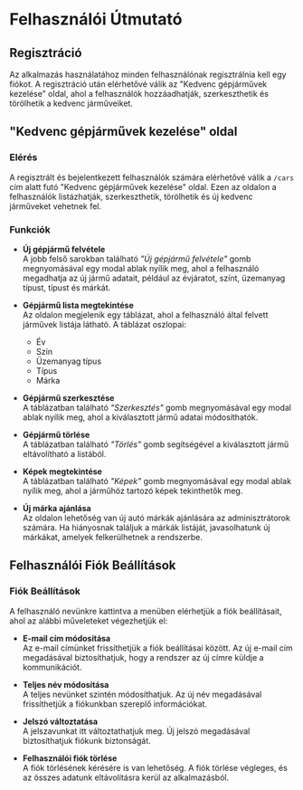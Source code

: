 # Felhasználói Útmutató

## Regisztráció

Az alkalmazás használatához minden felhasználónak regisztrálnia kell egy fiókot. A regisztráció után elérhetővé válik az "Kedvenc gépjárművek kezelése" oldal, ahol a felhasználók hozzáadhatják, szerkeszthetik és törölhetik a kedvenc járműveiket.

## "Kedvenc gépjárművek kezelése" oldal

### Elérés

A regisztrált és bejelentkezett felhasználók számára elérhetővé válik a `/cars` cím alatt futó "Kedvenc gépjárművek kezelése" oldal. Ezen az oldalon a felhasználók listázhatják, szerkeszthetik, törölhetik és új kedvenc járműveket vehetnek fel.

### Funkciók

- **Új gépjármű felvétele**  
  A jobb felső sarokban található *"Új gépjármű felvétele"* gomb megnyomásával egy modal ablak nyílik meg, ahol a felhasználó megadhatja az új jármű adatait, például az évjáratot, színt, üzemanyag típust, típust és márkát.

- **Gépjármű lista megtekintése**  
  Az oldalon megjelenik egy táblázat, ahol a felhasználó által felvett járművek listája látható. A táblázat oszlopai:
  - Év
  - Szín
  - Üzemanyag típus
  - Típus
  - Márka

- **Gépjármű szerkesztése**  
  A táblázatban található *"Szerkesztés"* gomb megnyomásával egy modal ablak nyílik meg, ahol a kiválasztott jármű adatai módosíthatók.

- **Gépjármű törlése**  
  A táblázatban található *"Törlés"* gomb segítségével a kiválasztott jármű eltávolítható a listából.

- **Képek megtekintése**  
  A táblázatban található *"Képek"* gomb megnyomásával egy modal ablak nyílik meg, ahol a járműhöz tartozó képek tekinthetők meg.

- **Új márka ajánlása**  
  Az oldalon lehetőség van új autó márkák ajánlására az adminisztrátorok számára. Ha hiányosnak találjuk a márkák listáját, javasolhatunk új márkákat, amelyek felkerülhetnek a rendszerbe.

## Felhasználói Fiók Beállítások

### Fiók Beállítások

A felhasználó nevünkre kattintva a menüben elérhetjük a fiók beállításait, ahol az alábbi műveleteket végezhetjük el:

- **E-mail cím módosítása**  
  Az e-mail címünket frissíthetjük a fiók beállításai között. Az új e-mail cím megadásával biztosíthatjuk, hogy a rendszer az új címre küldje a kommunikációt.

- **Teljes név módosítása**  
  A teljes nevünket szintén módosíthatjuk. Az új név megadásával frissíthetjük a fiókunkban szereplő információkat.

- **Jelszó változtatása**  
  A jelszavunkat itt változtathatjuk meg. Új jelszó megadásával biztosíthatjuk fiókunk biztonságát.

- **Felhasználói fiók törlése**  
  A fiók törlésének kérésére is van lehetőség. A fiók törlése végleges, és az összes adatunk eltávolításra kerül az alkalmazásból.
